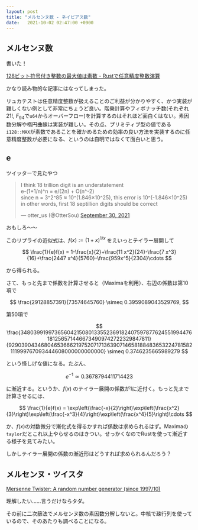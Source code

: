 ```yaml
---
layout: post
title: "メルセンヌ数 - ネイピアス数"
date:   2021-10-02 02:47:00 +0900
---
```


## メルセンヌ数
書いた！

[128ビット符号付き整数の最大値は素数 \- Rustで任意精度整数演算](https://zenn.dev/roiban/articles/291f6a7879fd25)

かなり読み物的な記事にはなってしまった。

リュカテストは任意精度整数が扱えることのご利益が分かりやすく、かつ実装が難しくない例として非常にちょうど良い。階乗計算やフィボナッチ数(それぞれ$21!$, $F_{94}$で`u64`からオーバーフロー)を計算するのはそれほど面白くはない。素因数分解や楕円曲線は実装が難しい。その点、プリミティブ型の値である`i128::MAX`が素数であることを確かめるための効率の良い方法を実装するのに任意精度整数が必要になる、というのは自明ではなくて面白いと思う。

## e

ツイッターで見たやつ

<blockquote class="twitter-tweet"><p lang="en" dir="ltr">I think 18 trillion digit is an understatement<br>e-(1+1/n)^n = e/(2n) + O(n^-2)<br>since n = 3^2^85 ≈ 10^(1.846×10^25), this error is 10^(-1.846×10^25)<br>in other words, first 18 septillion digits should be correct</p>&mdash; otter_us (@OtterSou) <a href="https://twitter.com/OtterSou/status/1443600928943353856?ref_src=twsrc%5Etfw">September 30, 2021</a></blockquote> <script async src="https://platform.twitter.com/widgets.js" charset="utf-8"></script>

おもしろ～～

このリプライの近似式は、$f(x):=(1+x)^{1/x}$ をえいっとテイラー展開して

$$
\frac{1}{e}f(x) = 1-\frac{x}{2}+\frac{11 x^2}{24}-\frac{7 x^3}{16}+\frac{2447 x^4}{5760}-\frac{959x^5}{2304}\cdots
$$

から得られる。

さて、もっと先まで係数を計算させると（Maximaを利用）、右辺の係数は第10項で

$$
\frac{29128857391}{73574645760} \simeq 0.3959089043529769,
$$

第50項で

$$
\frac{348039919973656042150801335523691824075978776245519944761812565714466734909742722329847811}{929039043468046536662197520717136390714658188483653224781582111999767093444608000000000000}
\simeq 0.3746235665989279
$$

という怪しげな値になる。たぶん、

$$
e^{-1} \simeq 0.3678794411714423
$$

に漸近する。というか、$f(x)$ のテイラー展開の係数が$1$に近付く。もっと先まで計算させるには、

$$
\frac{1}{e}f(x) = \exp\left(\frac{-x}{2}\right)\exp\left(\frac{x^2}{3}\right)\exp\left(\frac{-x^3}{4}\right)\exp\left(\frac{x^4}{5}\right)\cdots
$$

か、$f(x)$の対数微分で漸化式を得るかすれば係数は求められるはず。Maximaの`taylor`だとこれ以上やらせるのはきつい。せっかくなのでRustを使って漸近する様子を見てみたい。

しかしテイラー展開の係数の漸近形はどうすれば求められるんだろう？

## メルセンヌ・ツイスタ

[Mersenne Twister: A random number generator \(since 1997/10\)](http://www.math.sci.hiroshima-u.ac.jp/m-mat/MT/mt.html)

理解したい……言うだけならタダ。

その前に二次篩法でメルセンヌ数の素因数分解しないと。中核で疎行列を使っているので、そのあたりも調べることになる。
